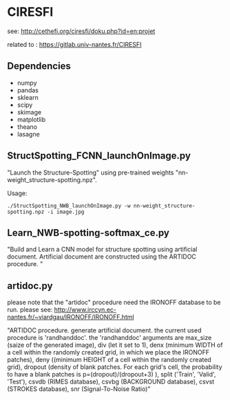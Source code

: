 # CIRESFI
see: http://cethefi.org/ciresfi/doku.php?id=en:projet

related to : https://gitlab.univ-nantes.fr/CIRESFI

## Dependencies
- numpy
- pandas
- sklearn
- scipy
- skimage
- matplotlib
- theano
- lasagne


## StructSpotting_FCNN_launchOnImage.py
"Launch the Structure-Spotting" using pre-trained weights "nn-weight_structure-spotting.npz". 

Usage:
```
./StructSpotting_NWB_launchOnImage.py -w nn-weight_structure-spotting.npz -i image.jpg
```

## Learn_NWB-spotting-softmax_ce.py
"Build and Learn a CNN model for structure spotting using artificial document. Artificial document are constructed using the ARTIDOC procedure. "


## artidoc.py

please note that the "artidoc" procedure need the IRONOFF database to be run. please see: http://www.irccyn.ec-nantes.fr/~viardgau/IRONOFF/IRONOFF.html


"ARTIDOC procedure. generate artificial document. the current used procedure is 'randhanddoc'. the 'randhanddoc' arguments are max_size (saize of the generated image), div (let it set to 1), denx (minimum WIDTH of a cell within the randomly created grid, in which we place the IRONOFF patches), deny ((minimum HEIGHT of a cell within the randomly created grid), dropout (density of blank patches. For each grid's cell, the probability to have a blank patches is p=(dropout)/(dropout+3) ), split ('Train', 'Valid', 'Test'), csvdb (RIMES database), csvbg (BACKGROUND database), csvst (STROKES database), snr (Signal-To-Noise Ratio)"





